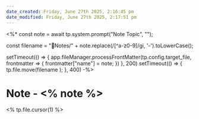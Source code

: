 ```yaml
---
date_created: Friday, June 27th 2025, 2:16:45 pm
date_modified: Friday, June 27th 2025, 2:17:51 pm
---
```

<%* 
const note = await tp.system.prompt("Note Topic", "");

const filename = "📝Notes/" + note.replace(/[^a-z0-9]/gi, '-').toLowerCase();

setTimeout(() => {
  app.fileManager.processFrontMatter(tp.config.target_file, frontmatter => {
  frontmatter["name"] = note;
  })
}, 200)
setTimeout(() => {
  tp.file.move(filename );
}, 400)
-%>
# Note - <% note %>

<% tp.file.cursor(1) %>
